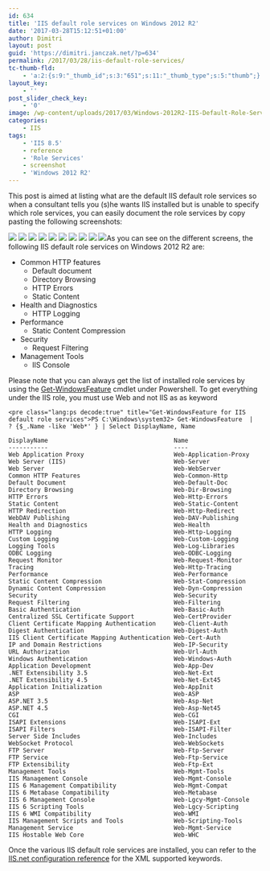```yaml
---
id: 634
title: 'IIS default role services on Windows 2012 R2'
date: '2017-03-28T15:12:51+01:00'
author: Dimitri
layout: post
guid: 'https://dimitri.janczak.net/?p=634'
permalink: /2017/03/28/iis-default-role-services/
tc-thumb-fld:
    - 'a:2:{s:9:"_thumb_id";s:3:"651";s:11:"_thumb_type";s:5:"thumb";}'
layout_key:
    - ''
post_slider_check_key:
    - '0'
image: /wp-content/uploads/2017/03/Windows-2012R2-IIS-Default-Role-Services-Installation-Wizard-Page-5.png
categories:
    - IIS
tags:
    - 'IIS 8.5'
    - reference
    - 'Role Services'
    - screenshot
    - 'Windows 2012 R2'
---
```


This post is aimed at listing what are the default IIS default role services so when a consultant tells you (s)he wants IIS installed but is unable to specify which role services, you can easily document the role services by copy pasting the following screenshots:

[![](https://dimitri.janczak.net/wp-content/uploads/2017/03/Windows-2012R2-IIS-Default-Role-Services-Installation-Wizard-Page-1.png)](https://dimitri.janczak.net/wp-content/uploads/2017/03/Windows-2012R2-IIS-Default-Role-Services-Installation-Wizard-Page-1.png) [![](https://dimitri.janczak.net/wp-content/uploads/2017/03/Windows-2012R2-IIS-Default-Role-Services-Installation-Wizard-Page-2.png)](https://dimitri.janczak.net/wp-content/uploads/2017/03/Windows-2012R2-IIS-Default-Role-Services-Installation-Wizard-Page-2.png) [![](https://dimitri.janczak.net/wp-content/uploads/2017/03/Windows-2012R2-IIS-Default-Role-Services-Installation-Wizard-Page-3.png)](https://dimitri.janczak.net/wp-content/uploads/2017/03/Windows-2012R2-IIS-Default-Role-Services-Installation-Wizard-Page-3.png) [![](https://dimitri.janczak.net/wp-content/uploads/2017/03/Windows-2012R2-IIS-Default-Role-Services-Installation-Wizard-Page-4.png)](https://dimitri.janczak.net/wp-content/uploads/2017/03/Windows-2012R2-IIS-Default-Role-Services-Installation-Wizard-Page-4.png) [![](https://dimitri.janczak.net/wp-content/uploads/2017/03/Windows-2012R2-IIS-Default-Role-Services-Installation-Wizard-Page-5.png)](https://dimitri.janczak.net/wp-content/uploads/2017/03/Windows-2012R2-IIS-Default-Role-Services-Installation-Wizard-Page-5.png) [![](https://dimitri.janczak.net/wp-content/uploads/2017/03/Windows-2012R2-IIS-Default-Role-Services-Installation-Wizard-Page-6.png)](https://dimitri.janczak.net/wp-content/uploads/2017/03/Windows-2012R2-IIS-Default-Role-Services-Installation-Wizard-Page-6.png) [![](https://dimitri.janczak.net/wp-content/uploads/2017/03/Windows-2012R2-IIS-Default-Role-Services-Installation-Wizard-Page-7.png)](https://dimitri.janczak.net/wp-content/uploads/2017/03/Windows-2012R2-IIS-Default-Role-Services-Installation-Wizard-Page-7.png) [![](https://dimitri.janczak.net/wp-content/uploads/2017/03/Windows-2012R2-IIS-Default-Role-Services-Installation-Wizard-Page-8.png)](https://dimitri.janczak.net/wp-content/uploads/2017/03/Windows-2012R2-IIS-Default-Role-Services-Installation-Wizard-Page-8.png) [![](https://dimitri.janczak.net/wp-content/uploads/2017/03/Windows-2012R2-IIS-Default-Role-Services-Installation-Wizard-Page-9.png)](https://dimitri.janczak.net/wp-content/uploads/2017/03/Windows-2012R2-IIS-Default-Role-Services-Installation-Wizard-Page-9.png) [![](https://dimitri.janczak.net/wp-content/uploads/2017/03/Windows-2012R2-IIS-Default-Role-Services-Installation-Wizard-Page-10.png)](https://dimitri.janczak.net/wp-content/uploads/2017/03/Windows-2012R2-IIS-Default-Role-Services-Installation-Wizard-Page-10.png)As you can see on the different screens, the following IIS default role services on Windows 2012 R2 are:

- Common HTTP features 
    - Default document
    - Directory Browsing
    - HTTP Errors
    - Static Content
- Health and Diagnostics 
    - HTTP Logging
- Performance 
    - Static Content Compression
- Security 
    - Request Filtering
- Management Tools 
    - IIS Console

Please note that you can always get the list of installed role services by using the [Get-WindowsFeature](https://msdn.microsoft.com/en-us/library/ee662312.aspx) cmdlet under Powershell. To get everything under the IIS role, you must use Web and not IIS as as keyword

```
<pre class="lang:ps decode:true" title="Get-WindowsFeature for IIS default role services">PS C:\Windows\system32> Get-WindowsFeature  |  ? {$_.Name -like 'Web*' } | Select DisplayName, Name

DisplayName                                   Name
-----------                                   ----
Web Application Proxy                         Web-Application-Proxy
Web Server (IIS)                              Web-Server
Web Server                                    Web-WebServer
Common HTTP Features                          Web-Common-Http
Default Document                              Web-Default-Doc
Directory Browsing                            Web-Dir-Browsing
HTTP Errors                                   Web-Http-Errors
Static Content                                Web-Static-Content
HTTP Redirection                              Web-Http-Redirect
WebDAV Publishing                             Web-DAV-Publishing
Health and Diagnostics                        Web-Health
HTTP Logging                                  Web-Http-Logging
Custom Logging                                Web-Custom-Logging
Logging Tools                                 Web-Log-Libraries
ODBC Logging                                  Web-ODBC-Logging
Request Monitor                               Web-Request-Monitor
Tracing                                       Web-Http-Tracing
Performance                                   Web-Performance
Static Content Compression                    Web-Stat-Compression
Dynamic Content Compression                   Web-Dyn-Compression
Security                                      Web-Security
Request Filtering                             Web-Filtering
Basic Authentication                          Web-Basic-Auth
Centralized SSL Certificate Support           Web-CertProvider
Client Certificate Mapping Authentication     Web-Client-Auth
Digest Authentication                         Web-Digest-Auth
IIS Client Certificate Mapping Authentication Web-Cert-Auth
IP and Domain Restrictions                    Web-IP-Security
URL Authorization                             Web-Url-Auth
Windows Authentication                        Web-Windows-Auth
Application Development                       Web-App-Dev
.NET Extensibility 3.5                        Web-Net-Ext
.NET Extensibility 4.5                        Web-Net-Ext45
Application Initialization                    Web-AppInit
ASP                                           Web-ASP
ASP.NET 3.5                                   Web-Asp-Net
ASP.NET 4.5                                   Web-Asp-Net45
CGI                                           Web-CGI
ISAPI Extensions                              Web-ISAPI-Ext
ISAPI Filters                                 Web-ISAPI-Filter
Server Side Includes                          Web-Includes
WebSocket Protocol                            Web-WebSockets
FTP Server                                    Web-Ftp-Server
FTP Service                                   Web-Ftp-Service
FTP Extensibility                             Web-Ftp-Ext
Management Tools                              Web-Mgmt-Tools
IIS Management Console                        Web-Mgmt-Console
IIS 6 Management Compatibility                Web-Mgmt-Compat
IIS 6 Metabase Compatibility                  Web-Metabase
IIS 6 Management Console                      Web-Lgcy-Mgmt-Console
IIS 6 Scripting Tools                         Web-Lgcy-Scripting
IIS 6 WMI Compatibility                       Web-WMI
IIS Management Scripts and Tools              Web-Scripting-Tools
Management Service                            Web-Mgmt-Service
IIS Hostable Web Core                         Web-WHC
```

Once the various IIS default role services are installed, you can refer to the [IIS.net configuration reference](https://www.iis.net/configreference) for the XML supported keywords.